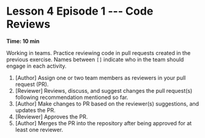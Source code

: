 
# Lesson 4 Episode 1 --- Code Reviews

**Time: 10 min**


Working in teams. Practice reviewing code in pull requests created in the previous exercise. Names between `[]` indicate who in the team should engage in each activity.

1. [Author] Assign one or two team members as reviewers in your pull request (PR).
1. [Reviewer] Reviews, discuss, and  suggest changes the pull request(s) following recommendation mentioned so far.
1. [Author] Make changes to PR based on the reviewer(s) suggestions, and updates the PR.
1. [Reviewer] Approves the PR.
1. [Author] Merges the PR into the repository after being approved for at least one reviewer.

